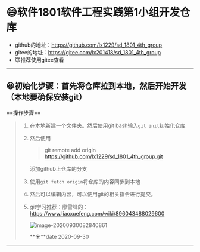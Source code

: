 # :smile:软件1801软件工程实践第1小组开发仓库

- github的地址：https://github.com/lx1229/sd_1801_4th_group
- gitee的地址：https://gitee.com/lx201418/sd_1801_4th_group
- :innocent:推荐使用gitee查看

-----

## :laughing:初始化步骤：首先将仓库拉到本地，然后开始开发（本地要确保安装git）

==操作步骤==

> 1. 在本地新建一个文件夹。然后使用git bash输入`git init`初始化仓库
>
> 2. 然后使用
>
>    > git remote add origin https://github.com/lx1229/sd_1801_4th_group.git
>
>    添加github上仓库的分支
>
> 3. 使用`git fetch origin`将仓库的内容同步到本地
>
> 4. 然后可以编辑内容，可以使用git的相关指令进行提交。
>
> 5. git学习推荐：廖雪峰的：https://www.liaoxuefeng.com/wiki/896043488029600
>
>    ![image-20200930082840861](https://gitee.com/lx201418/picRepository/raw/master/img/20200930082848.png)
>
>    **:sunny:**date 2020-09-30

-----

